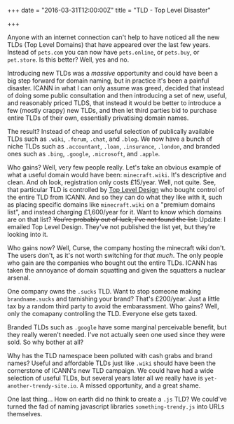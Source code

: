 +++
date = "2016-03-31T12:00:00Z"
title = "TLD - Top Level Disaster"

+++

Anyone with an internet connection can't help to have noticed all the new TLDs
(Top Level Domains) that have appeared over the last few years. Instead of
`pets.com` you can now have `pets.online`, or `pets.buy`, or `pet.store`. Is
this better? Well, yes and no.

Introducing new TLDs was a *massive* opportunity and could have been a big step
forward for domain naming, but in practice it's been a painful disaster. ICANN
in what I can only assume was greed, decided that instead of doing some public
consultation and then introducing a set of new, useful, and reasonably priced
TLDS, that instead it would be better to introduce a few (mostly crappy) new
TLDs, and then let third parties bid to purchase entire TLDs of their own,
essentially privatising domain names.

The result? Instead of cheap and useful selection of publically available TLDs
such as `.wiki`, `.forum`, `.chat`, and `.blog`. We now have a bunch of niche
TLDs such as `.accountant`, `.loan`, `.insurance`, `.london`, and branded ones
such as `.bing`, `.google`, `.microsoft`, and `.apple`.

Who gains? Well, very few people really. Let's take an obvious example of what
a useful domain would have been: `minecraft.wiki`. It's descriptive and clean.
And oh look, registration only costs £15/year. Well, not quite. See, that
particular TLD is controlled by [Top Level Design](http://toplevel.design) who
bought control of the entire TLD from ICANN. And so they can do what they like
with it, such as placing specific domains like `minecraft.wiki` on a "premium
domains list", and instead charging £1,600/year for it. Want to know which
domains are on that list? ~~You're probably out of luck, I've not found the list.~~
Update: I emailed Top Level Design. They've not published the list yet, but
they're looking into it.

Who gains now? Well, Curse, the company hosting the minecraft wiki don't. The
users don't, as it's not worth switching for *that much*. The only people who
gain are the companies who bought out the entire TLDs. ICANN has taken the
annoyance of domain squatting and given the squatters a nuclear arsenal.

One company owns the `.sucks` TLD. Want to stop someone making `brandname.sucks`
and tarnishing your brand? That's £200/year. Just a little tax by a random third
party to avoid the embarassment. Who gains? Well, only the comapany controlling
the TLD. Everyone else gets taxed.

Branded TLDs such as `.google` have some marginal perceivable benefit, but they
really weren't needed. I've not actually seen one used since they were sold. So
why bother at all?

Why has the TLD namespace been polluted with cash grabs and brand names? Useful
and affordable TLDs just like `.wiki` should have been the cornerstone of
ICANN's new TLD campaign. We could have had a wide selection of useful TLDs,
but several years later all we really have is `yet-another-trendy-site.io`. A
missed opportunity, and a great shame.

One last thing...  How on earth did no think to create a `.js` TLD? We could've
turned the fad of naming javascript libraries `something-trendy.js` into URLs
themselves.
